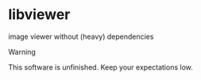 # libviewer
image viewer without (heavy) dependencies

> [!WARNING]
> This software is unfinished. Keep your expectations low.
